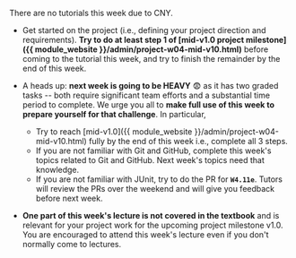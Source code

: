 <tip-box type="important"> 
 
 There are no tutorials this week due to CNY. <br>
 
</tip-box>
 


* Get started on the project (i.e., defining your project direction and requirements). **Try to do at least step 1 of [mid-v1.0 project milestone]({{ module_website }}/admin/project-w04-mid-v10.html)** before coming to the tutorial this week, and try to finish the remainder by the end of this week.

* A heads up: **next week is going to be HEAVY** 😨 as it has two graded tasks -- both require significant team efforts and a substantial time period to complete. We urge you all to **make full use of this week to prepare yourself for that challenge**. In particular,
  * Try to reach [mid-v1.0]({{ module_website }}/admin/project-w04-mid-v10.html) fully by the end of this week i.e., complete all 3 steps.
  * If you are not familiar with Git and GitHub, complete this week's topics related to Git and GitHub. Next week's topics need that knowledge.
  * If you are not familiar with JUnit, try to do the PR for **`W4.11e`**. Tutors will review the PRs over the weekend and will give you feedback before next week.

* **One part of this week's lecture is not covered in the textbook** and is relevant for your project work for the upcoming project milestone v1.0. You are encouraged to attend this week's lecture even if you don't normally come to lectures.